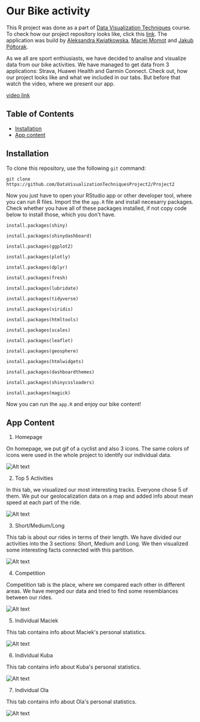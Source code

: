 # Our Bike activity
This R project was done as a part of [Data Visualization Techniques](https://github.com/kozaka93/2023Z-DataVisualizationTechniques) course. To check how our project repository looks like, click this [link](https://github.com/DataVisualizationTechniquesProject2/Project2). The application was build by [Aleksandra Kwiatkowska](https://github.com/Alexa263), [Maciej Momot](https://github.com/MaciejMomot) and [Jakub Półtorak](https://github.com/JakubPoltorak147).

As we all are sport enthiusiasts, we have decided to analise and visualize data from our bike activities. We have managed to get data from 3 applications: Strava, Huawei Health and Garmin Connect. Check out, how our project looks like and what we included in our tabs. But before that watch the video, where we present our app.

[video link](https://www.youtube.com/watch?v=3BAXike0Y0o)

## Table of Contents  
- [Installation](#installation) 
- [App content](#AppContent) 
## Installation  
To clone this repository, use the following `git` command: 

`git clone https://github.com/DataVisualizationTechniquesProject2/Project2`

Now you just have to open your RStudio app or other developer tool, where you can run R files. Import the the `app.R` file and install necesarry packages. 
Check whether you have all of these packages installed, if not copy code below to install those, which you don't have.

`install.packages(shiny)`

`install.packages(shinydashboard)`

`install.packages(ggplot2)`

`install.packages(plotly)`

`install.packages(dplyr)`

`install.packages(fresh)`

`install.packages(lubridate)`

`install.packages(tidyverse)`

`install.packages(viridis)`

`install.packages(htmltools)`

`install.packages(scales)`

`install.packages(leaflet)`

`install.packages(geosphere)`

`install.packages(htmlwidgets)`

`install.packages(dashboardthemes)`

`install.packages(shinycssloaders)`

`install.packages(magick)`

Now you can run the `app.R` and enjoy our bike content!

## App Content<a id="AppContent"></a>
1. Homepage

On homepage, we put gif of a cyclist and also 3 icons. The same colors of icons were used in the whole project to identify our individual data.

![Alt text](kody/markdown_images/homepage_screen.png) 

2. Top 5 Activities

In this tab, we visualized our most interesting tracks. Everyone chose 5 of them. We put our geolocalization data on a map and added info about mean speed at each part of the ride.

![Alt text](kody/markdown_images/top5_screen.png) 

3. Short/Medium/Long

This tab is about our rides in terms of their length. We have divided our activities into the 3 sections: Short, Medium and Long. We then visualized some interesting facts connected with this partition.

![Alt text](kody/markdown_images/sml_screen.png) 

4. Competition

Competition tab is the place, where we compared each other in different areas. We have merged our data and tried to find some resemblances between our rides.

![Alt text](kody/markdown_images/competition_screen.png) 

5. Individual Maciek

This tab contains info about Maciek's personal statistics.

![Alt text](kody/markdown_images/individual_maciek_screen.png) 

6. Individual Kuba

This tab contains info about Kuba's personal statistics.

![Alt text](kody/markdown_images/individual_kuba_screen.png) 

7. Individual Ola

This tab contains info about Ola's personal statistics.

![Alt text](kody/markdown_images/individual_ola_screen.png) 
